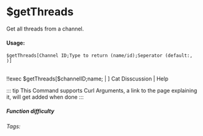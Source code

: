 # $getThreads
Get all threads from a channel.

#### Usage: 
`$getThreads[Channel ID;Type to return (name/id);Seperator (default:, )]`

<br/>
<discord-messages>
	<discord-message :bot="false" role-color="#ffcc9a" author="Member">
		!!exec $getThreads[$channelID;name; | ]
	</discord-message>
	<discord-message :bot="true" author="Custom Command" role-color="#0099ff" avatar="https://media.discordapp.net/avatars/725721249652670555/781224f90c3b841ba5b40678e032f74a.webp">
		Cat Disscussion | Help
	</discord-message>
</discord-messages>

::: tip
This Command supports Curl Arguments, a link to the page explaining it, will get added when done
:::

##### Function difficulty <Badge type="warning" text="Medium" vertical="middle" /> 
###### Tags: <Badge type="tip" text="channel" vertical="middle" /> <Badge type="tip" text="Get functions/ get thread" vertical="middle" /> <Badge type="tip" text="Threads" vertical="middle" /> <Badge type="tip" text="Info Threads" vertical="middle" />
